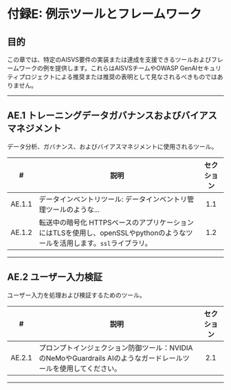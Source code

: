 # 付録E: 例示ツールとフレームワーク

## 目的

この章では、特定のAISVS要件の実装または達成を支援できるツールおよびフレームワークの例を提供します。これらはAISVSチームやOWASP GenAIセキュリティプロジェクトによる推奨または推奨の表明として見なされるべきものではありません。

---

## AE.1 トレーニングデータガバナンスおよびバイアスマネジメント

データ分析、ガバナンス、およびバイアスマネジメントに使用されるツール。

|   #    | 説明                                                                         | セクション |
| :----: | -------------------------------------------------------------------------- | :---: |
| AE.1.1 | データインベントリツール: データインベントリ管理ツールのような...                                        |  1.1  |
| AE.1.2 | 転送中の暗号化 HTTPSベースのアプリケーションにはTLSを使用し、openSSLやpythonのようなツールを活用します。`ssl`ライブラリ。 |  1.2  |

---

## AE.2 ユーザー入力検証

ユーザー入力を処理および検証するためのツール。

|   #    | 説明                                                                  | セクション |
| :----: | ------------------------------------------------------------------- | :---: |
| AE.2.1 | プロンプトインジェクション防御ツール：NVIDIAのNeMoやGuardrails AIのようなガードレールツールを使用してください。 |  2.1  |

---

